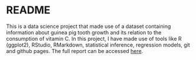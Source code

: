 # README

This is a data science project that made use of a dataset containing information about guinea pig tooth growth and its relation to the consumption of vitamin C. In this project, I have made use of tools like R (ggplot2), RStudio, RMarkdown,  statistical inference, regression models, git and github pages. The full report can be accessed [here](https://mateusmelo821.github.io/Guinea-Pig-Toothgrowth-Analysis/).
